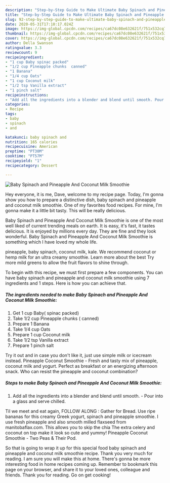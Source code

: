 ```yaml
---
description: "Step-by-Step Guide to Make Ultimate Baby Spinach and Pineapple And Coconut Milk Smoothie"
title: "Step-by-Step Guide to Make Ultimate Baby Spinach and Pineapple And Coconut Milk Smoothie"
slug: 92-step-by-step-guide-to-make-ultimate-baby-spinach-and-pineapple-and-coconut-milk-smoothie
date: 2020-05-31T17:10:17.024Z
image: https://img-global.cpcdn.com/recipes/ca67dc08e632621f/751x532cq70/baby-spinach-and-pineapple-and-coconut-milk-smoothie-recipe-main-photo.jpg
thumbnail: https://img-global.cpcdn.com/recipes/ca67dc08e632621f/751x532cq70/baby-spinach-and-pineapple-and-coconut-milk-smoothie-recipe-main-photo.jpg
cover: https://img-global.cpcdn.com/recipes/ca67dc08e632621f/751x532cq70/baby-spinach-and-pineapple-and-coconut-milk-smoothie-recipe-main-photo.jpg
author: Della Swanson
ratingvalue: 3.3
reviewcount: 9
recipeingredient:
- "1 cup Baby spinac packed"
- "1/2 cup Pineapple chunks  canned"
- "1 Banana"
- "1/4 cup Oats"
- "1 cup Coconut milk"
- "1/2 tsp Vanilla extract"
- "1 pinch salt"
recipeinstructions:
- "Add all the ingredients into a blender and blend until smooth. Pour into a glass and serve chilled."
categories:
- Recipe
tags:
- baby
- spinach
- and

katakunci: baby spinach and 
nutrition: 165 calories
recipecuisine: American
preptime: "PT30M"
cooktime: "PT57M"
recipeyield: "1"
recipecategory: Dessert

---
```



![Baby Spinach and Pineapple And Coconut Milk Smoothie](https://img-global.cpcdn.com/recipes/ca67dc08e632621f/751x532cq70/baby-spinach-and-pineapple-and-coconut-milk-smoothie-recipe-main-photo.jpg)

Hey everyone, it is me, Dave, welcome to my recipe page. Today, I'm gonna show you how to prepare a distinctive dish, baby spinach and pineapple and coconut milk smoothie. One of my favorites food recipes. For mine, I'm gonna make it a little bit tasty. This will be really delicious.

Baby Spinach and Pineapple And Coconut Milk Smoothie is one of the most well liked of current trending meals on earth. It is easy, it's fast, it tastes delicious. It is enjoyed by millions every day. They are fine and they look wonderful. Baby Spinach and Pineapple And Coconut Milk Smoothie is something which I have loved my whole life.

pineapple, baby spinach, coconut milk, kale. We recommend coconut or hemp milk for an ultra creamy smoothie. Learn more about the best Try more mild greens to allow the fruit flavors to shine through.


To begin with this recipe, we must first prepare a few components. You can have baby spinach and pineapple and coconut milk smoothie using 7 ingredients and 1 steps. Here is how you can achieve that.

##### The ingredients needed to make Baby Spinach and Pineapple And Coconut Milk Smoothie:

1. Get 1 cup Baby( spinac packed)
1. Take 1/2 cup Pineapple chunks ( canned)
1. Prepare 1 Banana
1. Take 1/4 cup Oats
1. Prepare 1 cup Coconut milk
1. Take 1/2 tsp Vanilla extract
1. Prepare 1 pinch salt


Try it out and in case you don&#39;t like it, just use simple milk or icecream instead. Pineapple Coconut Smoothie - Fresh and tasty mix of pineapple, coconut milk and yogurt. Perfect as breakfast or an energizing afternoon snack. Who can resist the pineapple and coconut combination? 

##### Steps to make Baby Spinach and Pineapple And Coconut Milk Smoothie:

1. Add all the ingredients into a blender and blend until smooth. - Pour into a glass and serve chilled.


Til we meet and eat again, FOLLOW ALONG : Gather for Bread. Use ripe bananas for this creamy Greek yogurt, spinach and pineapple smoothie. I use fresh pineapple and also smooth milled flaxseed from manitobaflax.com. This allows you to skip the chia The extra celery and coconut on top make it look so cute and yummy! Pineapple Coconut Smoothie - Two Peas &amp; Their Pod. 

So that is going to wrap it up for this special food baby spinach and pineapple and coconut milk smoothie recipe. Thank you very much for reading. I am sure you will make this at home. There's gonna be more interesting food in home recipes coming up. Remember to bookmark this page on your browser, and share it to your loved ones, colleague and friends. Thank you for reading. Go on get cooking!
